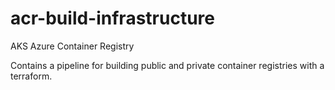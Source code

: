 # acr-build-infrastructure
AKS Azure Container Registry

Contains a pipeline for building public and private container registries with a terraform.